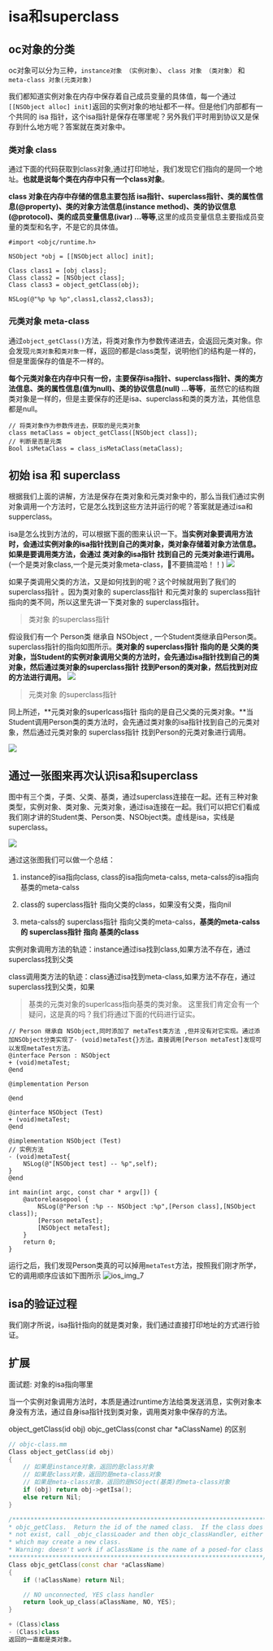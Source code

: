 # isa和superclass

## oc对象的分类
oc对象可以分为三种，`instance对象 （实例对象）`、 `class 对象 （类对象）` 和 `meta-class 对象(元类对象)`

我们都知道实例对象在内存中保存着自己成员变量的具体值，每一个通过`[[NSObject alloc] init]`返回的实例对象的地址都不一样。但是他们内部都有一个共同的 isa 指针，这个isa指针是保存在哪里呢？另外我们平时用到协议又是保存到什么地方呢？答案就在类对象中。

### 类对象 class
通过下面的代码获取到class对象,通过打印地址，我们发现它们指向的是同一个地址。**也就是说每个类在内存中只有一个class对象**。

**class 对象在内存中存储的信息主要包括 isa指针、superclass指针、类的属性信息(@property)、类的对象方法信息(instance method)、类的协议信息(@protocol)、类的成员变量信息(ivar) ...等等**,这里的成员变量信息主要指成员变量的类型和名字，不是它的具体值。

```objc
#import <objc/runtime.h>

NSObject *obj = [[NSObject alloc] init];

Class class1 = [obj class];
Class class2 = [NSObject class];
Class class3 = object_getClass(obj);

NSLog(@"%p %p %p",class1,class2,class3);
```

### 元类对象 meta-class
通过`object_getClass()`方法，将类对象作为参数传递进去，会返回元类对象。你会发现`元类对象`和`类对象`一样，返回的都是class类型，说明他们的结构是一样的，但是里面保存的值是不一样的。

**每个元类对象在内存中只有一份，主要保存isa指针、superclass指针、类的类方法信息、类的属性信息(值为null)、类的协议信息(null) ...等等**，虽然它的结构跟类对象是一样的，但是主要保存的还是isa、superclass和类的类方法，其他信息都是null。

```objc
// 将类对象作为参数传进去，获取的是元类对象
class metaClass = object_getClass([NSObject class]);
// 判断是否是元类
Bool isMetaClass = class_isMetaClass(metaClass);

```

## 初始 isa 和 superclass
根据我们上面的讲解，方法是保存在类对象和元类对象中的，那么当我们通过实例对象调用一个方法时，它是怎么找到这些方法并运行的呢？答案就是通过isa和supperclass。

isa是怎么找到方法的，可以根据下面的图来认识一下。**当实例对象要调用方法时，会通过实例对象的isa指针找到自己的类对象，类对象存储着对象方法信息。如果是要调用类方法，会通过 类对象的isa指针 找到自己的 元类对象进行调用。**(一个是类对象class,一个是元类对象meta-class，🙅不要搞混哈！！)
![](./../imgs/ios_img_3.jpg)

如果子类调用父类的方法，又是如何找到的呢？这个时候就用到了我们的 superclass指针 。因为类对象的 superclass指针 和元类对象的 superclass指针 指向的类不同，所以这里先讲一下类对象的 superclass指针。

> 类对象 的superclass指针

假设我们有一个 Person类 继承自 NSObject , 一个Student类继承自Person类。superclass指针的指向如图所示。**类对象的 superclass指针 指向的是 父类的类对象，当Student的实例对象调用父类的方法时，会先通过isa指针找到自己的类对象，然后通过类对象的superclass指针 找到Person的类对象，然后找到对应的方法进行调用。**
![](./../imgs/ios_img_4.jpg)

> 元类对象 的superclass指针

同上所述，**元类对象的superlcass指针 指向的是自己父类的元类对象。**当Student调用Person类的类方法时，会先通过类对象的isa指针找到自己的元类对象，然后通过元类对象的 superclass指针 找到Person的元类对象进行调用。

![](./../imgs/ios_img_5.jpg)

## 通过一张图来再次认识isa和superclass
图中有三个类，子类、父类、基类，通过superclass连接在一起。还有三种对象类型，实例对象、类对象、元类对象，通过isa连接在一起。我们可以把它们看成我们刚才讲的Student类、Person类、NSObject类。虚线是isa，实线是superclass。

![](./../imgs/ios_img_6.jpg)

通过这张图我们可以做一个总结：
1. instance的isa指向class, class的isa指向meta-calss, meta-calss的isa指向基类的meta-calss

2. class的 superclass指针 指向父类的class，如果没有父类，指向nil
3. meta-calss的 superclass指针 指向父类的meta-calss，**基类的meta-calss的 superclass指针 指向 基类的class**

实例对象调用方法的轨迹：instance通过isa找到class,如果方法不存在，通过superclass找到父类

class调用类方法的轨迹：class通过isa找到meta-class,如果方法不存在，通过superclass找到父类，如果

>基类的元类对象的superlcass指向基类的类对象。
这里我们肯定会有一个疑问，这是真的吗？我们将通过下面的代码进行证实。

```objc
// Person 继承自 NSObject,同时添加了 metaTest类方法 ,但并没有对它实现。通过添加NSObject分类实现了- (void)metaTest{}方法。直接调用[Person metaTest]发现可以发现metaTest方法。
@interface Person : NSObject
+ (void)metaTest;
@end

@implementation Person

@end

@interface NSObject (Test)
+ (void)metaTest;
@end

@implementation NSObject (Test)
// 实例方法
- (void)metaTest{
    NSLog(@"[NSObject test] -- %p",self);
}
@end

int main(int argc, const char * argv[]) {
    @autoreleasepool {
        NSLog(@"Person :%p -- NSObject :%p",[Person class],[NSObject class]);
        [Person metaTest];
        [NSObject metaTest];
    }
    return 0;
}
```
运行之后，我们发现Person类真的可以掉用`metaTest`方法，按照我们刚才所学，它的调用顺序应该如下图所示
![ios_img_7](./../imgs/ios_img_7.jpg)

## isa的验证过程
我们刚才所说，isa指针指向的就是类对象，我们通过直接打印地址的方式进行验证。



## 扩展
面试题: 对象的isa指向哪里

当一个实例对象调用方法时，本质是通过runtime方法给类发送消息，实例对象本身没有方法，通过自身isa指针找到类对象，调用类对象中保存的方法。


object_getClass(id obj)
objc_getClass(const char *aClassName)
的区别
```cpp
// objc-class.mm
Class object_getClass(id obj)
{
    // 如果是instance对象，返回的是class对象
    // 如果是class对象，返回的是meta-class对象
    // 如果是meta-class对象，返回的是NSOject(基类)的meta-class对象
    if (obj) return obj->getIsa();
    else return Nil;
}

/***********************************************************************
* objc_getClass.  Return the id of the named class.  If the class does
* not exist, call _objc_classLoader and then objc_classHandler, either of 
* which may create a new class.
* Warning: doesn't work if aClassName is the name of a posed-for class's isa!
**********************************************************************/
Class objc_getClass(const char *aClassName)
{
    if (!aClassName) return Nil;

    // NO unconnected, YES class handler
    return look_up_class(aClassName, NO, YES);
}

+ (Class)class
- (Class)class
返回的一直都是类对象。
```